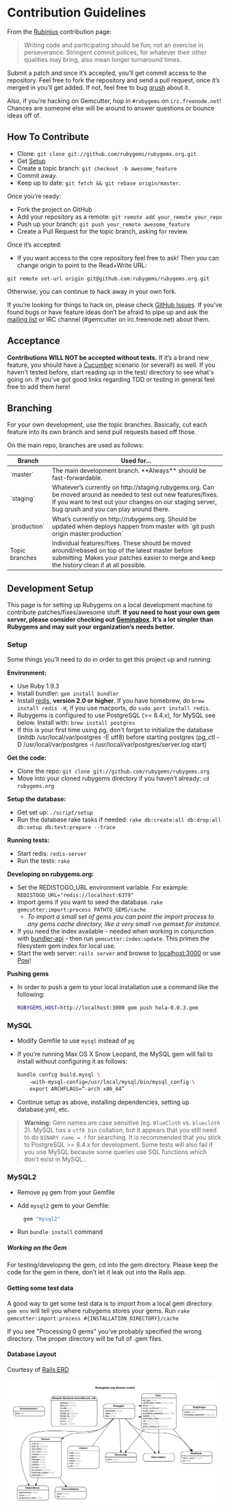 Contribution Guidelines
=======================

From the [Rubinius](http://rubini.us/) contribution page:

> Writing code and participating should be fun, not an exercise in
> perseverance. Stringent commit polices, for whatever their other
> qualities may bring, also mean longer turnaround times.

Submit a patch and once it’s accepted, you’ll get commit access to the
repository. Feel free to fork the repository and send a pull request,
once it’s merged in you’ll get added. If not, feel free to bug
[qrush](http://github.com/qrush) about it.

Also, if you’re hacking on Gemcutter, hop in `#rubygems` on
`irc.freenode.net`! Chances are someone else will be around to answer
questions or bounce ideas off of.

How To Contribute
-----------------

* Clone: `git clone git://github.com/rubygems/rubygems.org.git`
* Get [Setup](#setup)
* Create a topic branch: `git checkout -b awesome_feature`
* Commit away.
* Keep up to date: `git fetch && git rebase origin/master`.

Once you’re ready:

* Fork the project on GitHub
* Add your repository as a remote: `git remote add your_remote your_repo`
* Push up your branch: `git push your_remote awesome_feature`
* Create a Pull Request for the topic branch, asking for review.

Once it’s accepted:

* If you want access to the core repository feel free to ask! Then you
can change origin to point to the Read+Write URL:

```
git remote set-url origin git@github.com:rubygems/rubygems.org.git
```

Otherwise, you can continue to hack away in your own fork.

If you’re looking for things to hack on, please check 
[GitHub Issues](http://github.com/rubygems/rubygems.org/issues). If you’ve
found bugs or have feature ideas don’t be afraid to pipe up and ask the
[mailing list](http://groups.google.com/group/gemcutter) or IRC channel
(#gemcutter on irc.freenode.net) about them.

Acceptance
----------

**Contributions WILL NOT be accepted without tests.** If it’s a brand
new feature, you should have a [Cucumber](http://cukes.info) scenario
(or several!) as well. If you haven't tested before, start reading up
in the test/ directory to see what's going on. If you've got good links
regarding TDD or testing in general feel free to add them here!

Branching
---------

For your own development, use the topic branches. Basically, cut each
feature into its own branch and send pull requests based off those.

On the main repo, branches are used as follows:

<table>
    <thead>
        <tr>
            <th>Branch</th>
            <th>Used for...</th>
        </tr>
    </thead>
    <tbody>
        <tr>
            <td>`master`</td>
            <td>The main development branch. **Always** should be fast-forwardable.</td>
        </tr>
        <tr>
            <td>`staging`</td>
            <td>
                Whatever’s currently on http://staging.rubygems.org. Can be
                moved around as needed to test out new features/fixes. If
                you want to test out your changes on our staging server, bug
                qrush and you can play around there.
            </td>
        </tr>
        <tr>
            <td>`production`</td>
            <td>
                What’s currently on http://rubygems.org. Should be updated
                when deploys happen from master with `git push origin master:production`
            </td>
        </tr>
        <tr>
            <td>Topic branches</td>
            <td>
                Individual features/fixes. These should be moved around/rebased
                on top of the latest master before submitting. Makes your
                patches easier to merge and keep the history clean if at all
                possible.
            </td>
        </tr>
    </tbody>
</table>

## Development Setup

This page is for setting up Rubygems on a local development machine to
contribute patches/fixes/awesome stuff. **If you need to host your own
gem server, please consider checking out
[Geminabox](http://github.com/cwninja/geminabox). It’s a lot simpler
than Rubygems and may suit your organization’s needs better.**

### Setup

Some things you’ll need to do in order to get this project up and
running:

**Environment:**

* Use Ruby 1.9.3
* Install bundler: `gem install bundler`
* Install [redis](http://github.com/antirez/redis),
    **version 2.0 or higher**. If you have homebrew,
    do `brew install redis -H`, if you use macports,
    do `sudo port install redis`.
* Rubygems is configured to use PostgreSQL (>= 8.4.x),
    for MySQL see below. Install with: `brew install postgres`
* If this is your first time using pg, don't forget to initialize the database (initdb /usr/local/var/postgres -E utf8) before starting postgres (pg_ctl -D /usr/local/var/postgres -l /usr/local/var/postgres/server.log start)

**Get the code:**

* Clone the repo: `git clone git://github.com/rubygems/rubygems.org`
* Move into your cloned rubygems directory if you haven’t already: 
    `cd rubygems.org`
    
**Setup the database:**

* Get set up: `./script/setup`
* Run the database rake tasks if needed: 
    `rake db:create:all db:drop:all db:setup db:test:prepare --trace`

**Running tests:**

* Start redis: `redis-server`
* Run the tests: `rake`

**Developing on rubygems.org:**

* Set the REDISTOGO_URL environment variable. For example:
    `REDISTOGO_URL="redis://localhost:6379"`
* Import gems if you want to seed the database. 
    `rake gemcutter:import:process PATHTO_GEMS/cache`
    * _To import a small set of gems you can point the import process to any
        gems cache directory, like a very small `rvm` gemset for instance._
* If you need the index available - needed when working in conjunction
    with [bundler-api](http://github.com/rubygems/bundler-api) - then run
    `gemcutter:index:update`. This primes the filesystem gem index for
    local use.
* Start the web server: `rails server` and browse to
    [localhost:3000](http://localhost:3000) or use [Pow](http://pow.cx)!

**Pushing gems**

* In order to push a gem to your local installation use a command like
    the following:

    ``` bash
    RUBYGEMS_HOST=http://localhost:3000 gem push hola-0.0.3.gem
    ```

### MySQL

- Modify Gemfile to use `mysql` instead of `pg`
- If you’re running Max OS X Snow Leopard, the MySQL gem will fail to
    install without configuring it as follows:

    ``` bash
    bundle config build.mysql \
        —with-mysql-config=/usr/local/mysql/bin/mysql_config \
        export ARCHFLAGS=“-arch x86_64”
    ```

- Continue setup as above, installing dependencies, setting up
    database.yml, etc.

> **Warning:** Gem names are case sensitive (eg. `BlueCloth` vs.
> `bluecloth` 2). MySQL has a `utf8_bin` collation, but it appears
> that you still need to do `BINARY name = ?` for searching. 
> It is recommended that you stick to PostgreSQL >= 8.4.x 
> for development. Some tests will also fail if you use MySQL
> because some queries use SQL functions which don't exist in MySQL..

### MySQL2

* Remove `pg` gem from your Gemfile
* Add `mysql2` gem to your Gemfile:

     ``` ruby
       gem "mysql2"
     ```

* Run `bundle install` command

##### Working on the Gem

For testing/developing the gem, cd into the gem directory.
Please keep the code for the gem in there, don’t let it leak
out into the Rails app.

#### Getting some test data

A good way to get some test data is to import from a local gem directory.
`gem env` will tell you where rubygems stores your gems. Run
`rake gemcutter:import:process #{INSTALLATION_DIRECTORY}/cache`

If you see "Processing 0 gems" you’ve probably specified the wrong
directory. The proper directory will be full of .gem files.

#### Database Layout

Courtesy of [Rails ERD](http://rails-erd.rubyforge.org)

![Rubygems.org Domain Model](https://github.com/rubygems/rubygems.org/raw/master/doc/erd.png)
